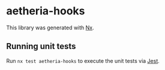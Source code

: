 # aetheria-hooks

This library was generated with [Nx](https://nx.dev).

## Running unit tests

Run `nx test aetheria-hooks` to execute the unit tests via [Jest](https://jestjs.io).
